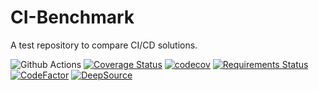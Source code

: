 CI-Benchmark
============

A test repository to compare CI/CD solutions.

![Github Actions](https://github.com/Aegdesil/ci-benchmark/workflows/Python%20package/badge.svg)
[![Coverage Status](https://coveralls.io/repos/github/Aegdesil/ci-benchmark/badge.svg)](https://coveralls.io/github/Aegdesil/ci-benchmark)
[![codecov](https://codecov.io/gh/Aegdesil/ci-benchmark/branch/master/graph/badge.svg)](https://codecov.io/gh/Aegdesil/ci-benchmark)
[![Requirements Status](https://requires.io/github/Aegdesil/ci-benchmark/requirements.svg?branch=update-github-actions)](https://requires.io/github/Aegdesil/ci-benchmark/requirements/?branch=update-github-actions)
[![CodeFactor](https://www.codefactor.io/repository/github/aegdesil/ci-benchmark/badge)](https://www.codefactor.io/repository/github/aegdesil/ci-benchmark)
[![DeepSource](https://static.deepsource.io/deepsource-badge-light-mini.svg)](https://deepsource.io/gh/Aegdesil/ci-benchmark/?ref=repository-badge)
